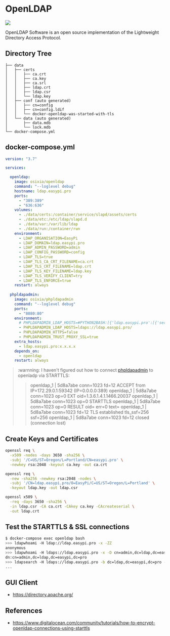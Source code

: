 OpenLDAP
========

[![](https://www.openldap.org/images/headers/LDAPworm.gif)](https://www.openldap.org/)

OpenLDAP Software is an open source implementation of the Lightweight Directory Access Protocol.

## Directory Tree

```
├── data
│   ├── certs
│   │   ├── ca.crt
│   │   ├── ca.key
│   │   ├── ca.srl
│   │   ├── ldap.crt
│   │   ├── ldap.csr
│   │   └── ldap.key
│   ├── conf (auto generated)
│   │   ├── cn=config
│   │   ├── cn=config.ldif
│   │   └── docker-openldap-was-started-with-tls
│   └── data (auto generated)
│       ├── data.mdb
│       └── lock.mdb
└── docker-compose.yml
```

## docker-compose.yml

```yaml
version: "3.7"

services:

  openldap:
    image: osixia/openldap
    command: "--loglevel debug"
    hostname: ldap.easypi.pro
    ports:
      - "389:389"
      - "636:636"
    volumes:
      - ./data/certs:/container/service/slapd/assets/certs
      - ./data/etc:/etc/ldap/slapd.d
      - ./data/var:/var/lib/ldap
      - ./data/run:/container/run
    environment:
      - LDAP_ORGANISATION=EasyPi
      - LDAP_DOMAIN=ldap.easypi.pro
      - LDAP_ADMIN_PASSWORD=admin
      - LDAP_CONFIG_PASSWORD=config
      - LDAP_TLS=true
      - LDAP_TLS_CA_CRT_FILENAME=ca.crt
      - LDAP_TLS_CRT_FILENAME=ldap.crt
      - LDAP_TLS_KEY_FILENAME=ldap.key
      - LDAP_TLS_VERIFY_CLIENT=try
      - LDAP_TLS_ENFORCE=true
    restart: always
  
  phpldapadmin:
    image: osixia/phpldapadmin
    command: "--loglevel debug"
    ports:
      - "8080:80"
    environment:
      # PHPLDAPADMIN_LDAP_HOSTS=#PYTHON2BASH:[{'ldap.easypi.pro':[{'server':[{'tls':True}]}]}]
      - PHPLDAPADMIN_LDAP_HOSTS=ldaps://ldap.easypi.pro/
      - PHPLDAPADMIN_HTTPS=false
      - PHPLDAPADMIN_TRUST_PROXY_SSL=true
    extra_hosts:
      - ldap.easypi.pro:x.x.x.x
    depends_on:
      - openldap
    restart: always
```

> :warnning: I haven't figured out how to connect [phpldapadmin][1] to openladp via STARTTLS:
>> openldap_1      | 5d8a7abe conn=1023 fd=12 ACCEPT from IP=172.29.0.1:59342 (IP=0.0.0.0:389)
>> openldap_1      | 5d8a7abe conn=1023 op=0 EXT oid=1.3.6.1.4.1.1466.20037
>> openldap_1      | 5d8a7abe conn=1023 op=0 STARTTLS
>> openldap_1      | 5d8a7abe conn=1023 op=0 RESULT oid= err=0 text=
>> openldap_1      | 5d8a7abe conn=1023 fd=12 TLS established tls_ssf=256 ssf=256
>> openldap_1      | 5d8a7abe conn=1023 fd=12 closed (connection lost)

## Create Keys and Certificates

```bash
openssl req \
  -x509 -nodes -days 3650 -sha256 \
  -subj '/C=US/ST=Oregon/L=Portland/CN=easypi.pro' \
  -newkey rsa:2048 -keyout ca.key -out ca.crt

openssl req \
  -new -sha256 -newkey rsa:2048 -nodes \
  -subj '/CN=ldap.easypi.pro/O=EasyPi/C=US/ST=Oregon/L=Portland' \
  -keyout ldap.key -out ldap.csr

openssl x509 \
  -req -days 3650 -sha256 \
  -in ldap.csr -CA ca.crt -CAkey ca.key -CAcreateserial \
  -out ldap.crt
```

## Test the STARTTLS & SSL connections

```bash
$ docker-compose exec openldap bash
>>> ldapwhoami -H ldap://ldap.easypi.pro -x -ZZ
anonymous
>>> ldapwhoami -H ldaps://ldap.easypi.pro -x -D cn=admin,dc=ldap,dc=easypi,dc=pro -w admin
dn:cn=admin,dc=ldap,dc=easypi,dc=pro
>>> ldapsearch -H ldaps://ldap.easypi.pro -b dc=ldap,dc=easypi,dc=pro -D cn=admin,dc=ldap,dc=easypi,dc=pro -w admin
...
```

## GUI Client

- https://directory.apache.org/

## References

- https://www.digitalocean.com/community/tutorials/how-to-encrypt-openldap-connections-using-starttls

[1]: https://github.com/commandprompt/phpldapadmin/blob/master/config/config.php.example

